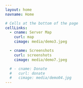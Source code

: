 ```yaml
---
layout: home
navname: Home

# Cells at the bottom of the page
cellLinks:
  - cname: Server Map
    curl: map
    cimage: media/demo3.jpeg

  - cname: Screenshots
    curl: screenshots
    cimage: media/demo7.jpeg

  # - cname: Donate
  #   curl: donate
  #   cimage: media/demo04.jpg
---
```

